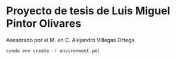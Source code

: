 # Proyecto de tesis de Luis Miguel Pintor Olivares

Asesorado por el M. en C. Alejandro Villegas Ortega

```bash
conda env create -f environment.yml
```
